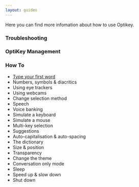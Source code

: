 ```yaml
---
layout: guides
---
```


Here you can find more infomation about how to use Optikey.

<div class="col-xs-12 col-sm-4">
	<h3>Troubleshooting</h3>
</div>

<div class="col-xs-12 col-sm-4">
	<h3>OptiKey Management</h3>
</div>

<div class="col-xs-12 col-sm-4">
	<h3>How To</h3>
	<ul>
		<li><a href="/optikey/en/guides/type.html">Type your first word</a></li>
		<li>Numbers, symbols &amp; diacritics</li>
		<li>Using eye trackers</li>
		<li>Using webcams</li>
		<li>Change selection method</li>
		<li>Speech</li>
		<li>Voice banking</li>
		<li>Simulate a keyboard</li>
		<li>Simulate a mouse</li>
		<li>Multi-key selection</li>
		<li>Suggestions</li>
		<li>Auto-capitalisation &amp; auto-spacing</li>
		<li>The dictionary</li>
		<li>Size &amp; position</li>
		<li>Transparency</li>
		<li>Change the theme</li>
		<li>Conversation only mode</li>
		<li>Sleep</li>
		<li>Speed up &amp; slow down</li>
		<li>Shut down</li>
	</ul>
</div>